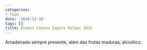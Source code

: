 ```yaml
---
categories:
- food
date: '2016-12-16'
tags: []
title: Alamos Catena Zapata Malbec 2015
---
```


Amadeirado sempre presente, além das frutas maduras; alcoólico.
